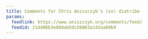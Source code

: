 ```yaml
---
title: Comments for Chris Aniszczyk's (zx) diatribe
params:
  feedlink: https://www.aniszczyk.org/comments/feed/
  feedid: 21d406b3e80dab5dc56063a143aa09b9
---
```

